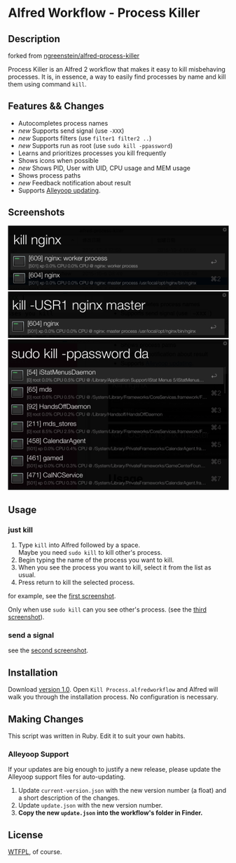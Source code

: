 # Alfred Workflow - Process Killer

## Description

forked from [ngreenstein/alfred-process-killer](https://github.com/ngreenstein/alfred-process-killer)

Process Killer is an Alfred 2 workflow that makes it easy to kill misbehaving processes. It is, in essence, a way to easily find processes by name and kill them using command `kill`.

## Features && Changes

* Autocompletes process names
* *new* Supports send signal (use `-XXX`)
* *new* Supports filters (use `filter1 filter2 ..`)
* *new* Supports run as root (use `sudo kill -ppassword`)
* Learns and prioritizes processes you kill frequently
* Shows icons when possible
* *new* Shows PID, User with UID, CPU usage and MEM usage
* Shows process paths
* *new* Feedback notification about result
* Supports [Alleyoop updating](http://www.alfredforum.com/topic/1582-alleyoop-update-alfred-workflows/).

## Screenshots

![screenshot: `kill nginx`](example1.png)
![screenshot: `kill -USR1 nginx master`](example2.png)
![screenshot: `sudo kill`](example3.png)

## Usage

### just kill

1. Type `kill` into Alfred followed by a space.  
   Maybe you need `sudo kill` to kill other's process.
2. Begin typing the name of the process you want to kill.
3. When you see the process you want to kill, select it from the list as usual.
4. Press return to kill the selected process.

for example, see the [first screenshot](example1.png).

Only when use `sudo kill` can you see other's process. (see the [third screenshot](example3.png)).

### send a signal

see the [second screenshot](example2.png).

## Installation

Download [version 1.0](https://github.com/tridays/alfred-process-killer/blob/master/Kill%20Process.alfredworkflow?raw=true). Open `Kill Process.alfredworkflow` and Alfred will walk you through the installation process. No configuration is necessary.

## Making Changes

This script was written in Ruby. Edit it to suit your own habits.

### Alleyoop Support

If your updates are big enough to justify a new release, please update the Alleyoop support files for auto-updating.

1. Update `current-version.json` with the new version number (a float) and a short description of the changes.
2. Update `update.json` with the new version number.
3. **Copy the new `update.json` into the workflow's folder in Finder.**

## License

[WTFPL](http://www.wtfpl.net/about/), of course.

